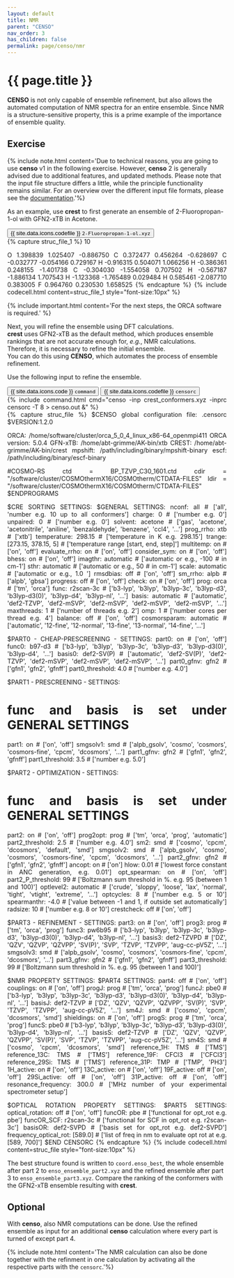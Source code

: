 ```yaml
---
layout: default
title: NMR
parent: "CENSO"
nav_order: 3
has_children: false
permalink: page/censo/nmr
---
```


# {{ page.title }}

**CENSO** is not only capable of ensemble refinement, but also allows the automated computation of NMR spectra for an entire ensemble. Since NMR is a structure-sensitive property, this is a prime example of the importance of ensemble quality.

## Exercise

{% include note.html content='Due to technical reasons, you are going to use **censo** v1 in the following exercise. However, **censo** 2 is generally advised due to additional features, and updated methods. Please note that the input file structure differs a little, while the principle functionality remains similar. For an overview over the different input file formats, please see the [documentation](https://xtb-docs.readthedocs.io/en/latest/CENSO_docs/censorc.html).'%}

As an example, use **crest** to first generate an ensemble of 2-Fluoropropan-1-ol with GFN2-xTB in Acetone.

<!-- Tab links -->
<div class="tab card">
  <button
    class="tablinks tab-id-1"
    onclick="openTabId(event, 'struc-1', 'tab-id-1')"
    id="open-1">
    {{ site.data.icons.codefile }} <code>2-Fluoropropan-1-ol.xyz</code>
  </button>
</div>
<!-- Tab content -->
<div id="struc-1" class="tabcontent tab-id-1" style="text-align:justify">
{% capture struc_file_1 %}
10

  O     1.398839    1.025407   -0.886750
  C     0.372477    0.456264   -0.628697
  C    -0.032777   -0.054166    0.729167
  H    -0.916315    0.504071    1.066256
  H    -0.386361    0.248155   -1.401738
  C    -0.304030   -1.554058    0.707502
  H    -0.567187   -1.886134    1.707543
  H    -1.123368   -1.765489    0.029484
  H     0.585461   -2.087710    0.383005
  F     0.964760    0.230530    1.658525
{% endcapture %}
{% include codecell.html content=struc_file_1 style="font-size:10px" %}
</div>

{% include important.html content='For the next steps, the ORCA software is required.' %}

Next, you will refine the ensemble using DFT calculations.  
**crest** uses GFN2-xTB as the default method, which produces ensemble rankings that are not accurate enough for, *e.g.*, NMR calculations. Therefore, it is necessary to refine the initial ensemble.  
You can do this using **CENSO**, which automates the process of ensemble refinement.

Use the following input to refine the ensemble.

 <!-- Tab links -->
<div class="tab card">
  <button class="tablinks tab-id-2" onclick="openTabId(event, 'tab-2-1', 'tab-id-2')" id="open-2">{{ site.data.icons.code }} <code>command</code></button>
  <button class="tablinks tab-id-2" onclick="openTabId(event, 'tab-2-2', 'tab-id-2')">{{ site.data.icons.codefile }} <code>censorc</code></button>
</div>
<!-- Tab content -->
<div id="tab-2-1" class="tabcontent tab-id-2" style="text-align:justify">
{% include command.html cmd="censo -inp crest_conformers.xyz -inprc censorc -T 8 > censo.out &" %}
    </div>
<div id="tab-2-2" class="tabcontent tab-id-2" style="text-align:justify">
{% capture struc_file %}
$CENSO global configuration file: .censorc
$VERSION:1.2.0 

ORCA: /home/software/cluster/orca_5_0_4_linux_x86-64_openmpi411
ORCA version: 5.0.4
GFN-xTB: /home/abt-grimme/AK-bin/xtb
CREST: /home/abt-grimme/AK-bin/crest
mpshift: /path/including/binary/mpshift-binary
escf: /path/including/binary/escf-binary

#COSMO-RS
ctd = BP_TZVP_C30_1601.ctd cdir = "/software/cluster/COSMOthermX16/COSMOtherm/CTDATA-FILES" ldir = "/software/cluster/COSMOthermX16/COSMOtherm/CTDATA-FILES"
$ENDPROGRAMS

$CRE SORTING SETTINGS:
$GENERAL SETTINGS:
nconf: all                       # ['all', 'number e.g. 10 up to all conformers'] 
charge: 0                        # ['number e.g. 0'] 
unpaired: 0                      # ['number e.g. 0'] 
solvent: acetone                 # ['gas', 'acetone', 'acetonitrile', 'aniline', 'benzaldehyde', 'benzene', 'ccl4', '...'] 
prog_rrho: xtb                   # ['xtb'] 
temperature: 298.15              # ['temperature in K e.g. 298.15'] 
trange: [273.15, 378.15, 5]      # ['temperature range [start, end, step]'] 
multitemp: on                    # ['on', 'off'] 
evaluate_rrho: on                # ['on', 'off'] 
consider_sym: on                 # ['on', 'off'] 
bhess: on                        # ['on', 'off'] 
imagthr: automatic               # ['automatic or e.g., -100    # in cm-1'] 
sthr: automatic                  # ['automatic or e.g., 50     # in cm-1'] 
scale: automatic                 # ['automatic or e.g., 1.0 '] 
rmsdbias: off                    # ['on', 'off'] 
sm_rrho: alpb                    # ['alpb', 'gbsa'] 
progress: off                    # ['on', 'off'] 
check: on                        # ['on', 'off'] 
prog: orca                       # ['tm', 'orca'] 
func: r2scan-3c                  # ['b3-lyp', 'b3lyp', 'b3lyp-3c', 'b3lyp-d3', 'b3lyp-d3(0)', 'b3lyp-d4', 'b3lyp-nl', '...'] 
basis: automatic                 # ['automatic', 'def2-TZVP', 'def2-mSVP', 'def2-mSVP', 'def2-mSVP', 'def2-mSVP', '...'] 
maxthreads: 1                    # ['number of threads e.g. 2'] 
omp: 1                           # ['number cores per thread e.g. 4'] 
balance: off                     # ['on', 'off'] 
cosmorsparam: automatic          # ['automatic', '12-fine', '12-normal', '13-fine', '13-normal', '14-fine', '...'] 

$PART0 - CHEAP-PRESCREENING - SETTINGS:
part0: on                        # ['on', 'off'] 
func0: b97-d3                    # ['b3-lyp', 'b3lyp', 'b3lyp-3c', 'b3lyp-d3', 'b3lyp-d3(0)', 'b3lyp-d4', '...'] 
basis0: def2-SV(P)               # ['automatic', 'def2-SV(P)', 'def2-TZVP', 'def2-mSVP', 'def2-mSVP', 'def2-mSVP', '...'] 
part0_gfnv: gfn2                 # ['gfn1', 'gfn2', 'gfnff'] 
part0_threshold: 4.0             # ['number e.g. 4.0'] 

$PART1 - PRESCREENING - SETTINGS:
# func and basis is set under GENERAL SETTINGS
part1: on                        # ['on', 'off'] 
smgsolv1: smd                    # ['alpb_gsolv', 'cosmo', 'cosmors', 'cosmors-fine', 'cpcm', 'dcosmors', '...'] 
part1_gfnv: gfn2                 # ['gfn1', 'gfn2', 'gfnff'] 
part1_threshold: 3.5             # ['number e.g. 5.0'] 

$PART2 - OPTIMIZATION - SETTINGS:
# func and basis is set under GENERAL SETTINGS
part2: on                        # ['on', 'off'] 
prog2opt: prog                   # ['tm', 'orca', 'prog', 'automatic'] 
part2_threshold: 2.5             # ['number e.g. 4.0'] 
sm2: smd                         # ['cosmo', 'cpcm', 'dcosmors', 'default', 'smd'] 
smgsolv2: smd                    # ['alpb_gsolv', 'cosmo', 'cosmors', 'cosmors-fine', 'cpcm', 'dcosmors', '...'] 
part2_gfnv: gfn2                 # ['gfn1', 'gfn2', 'gfnff'] 
ancopt: on                       # ['on'] 
hlow: 0.01                       # ['lowest force constant in ANC generation, e.g. 0.01'] 
opt_spearman: on                 # ['on', 'off'] 
part2_P_threshold: 99            # ['Boltzmann sum threshold in %. e.g. 95 (between 1 and 100)'] 
optlevel2: automatic             # ['crude', 'sloppy', 'loose', 'lax', 'normal', 'tight', 'vtight', 'extreme', '...'] 
optcycles: 8                     # ['number e.g. 5 or 10'] 
spearmanthr: -4.0                # ['value between -1 and 1, if outside set automatically'] 
radsize: 10                      # ['number e.g. 8 or 10'] 
crestcheck: off                  # ['on', 'off'] 

$PART3 - REFINEMENT - SETTINGS:
part3: on                        # ['on', 'off'] 
prog3: prog                      # ['tm', 'orca', 'prog'] 
func3: pw6b95                    # ['b3-lyp', 'b3lyp', 'b3lyp-3c', 'b3lyp-d3', 'b3lyp-d3(0)', 'b3lyp-d4', 'b3lyp-nl', '...'] 
basis3: def2-TZVPD               # ['DZ', 'QZV', 'QZVP', 'QZVPP', 'SV(P)', 'SVP', 'TZVP', 'TZVPP', 'aug-cc-pV5Z', '...'] 
smgsolv3: smd                    # ['alpb_gsolv', 'cosmo', 'cosmors', 'cosmors-fine', 'cpcm', 'dcosmors', '...'] 
part3_gfnv: gfn2                 # ['gfn1', 'gfn2', 'gfnff'] 
part3_threshold: 99              # ['Boltzmann sum threshold in %. e.g. 95 (between 1 and 100)'] 

$NMR PROPERTY SETTINGS:
$PART4 SETTINGS:
part4: off                       # ['on', 'off'] 
couplings: on                    # ['on', 'off'] 
progJ: prog                      # ['tm', 'orca', 'prog'] 
funcJ: pbe0                      # ['b3-lyp', 'b3lyp', 'b3lyp-3c', 'b3lyp-d3', 'b3lyp-d3(0)', 'b3lyp-d4', 'b3lyp-nl', '...'] 
basisJ: def2-TZVP                # ['DZ', 'QZV', 'QZVP', 'QZVPP', 'SV(P)', 'SVP', 'TZVP', 'TZVPP', 'aug-cc-pV5Z', '...'] 
sm4J: smd                        # ['cosmo', 'cpcm', 'dcosmors', 'smd'] 
shieldings: on                   # ['on', 'off'] 
progS: prog                      # ['tm', 'orca', 'prog'] 
funcS: pbe0                      # ['b3-lyp', 'b3lyp', 'b3lyp-3c', 'b3lyp-d3', 'b3lyp-d3(0)', 'b3lyp-d4', 'b3lyp-nl', '...'] 
basisS: def2-TZVP                # ['DZ', 'QZV', 'QZVP', 'QZVPP', 'SV(P)', 'SVP', 'TZVP', 'TZVPP', 'aug-cc-pV5Z', '...'] 
sm4S: smd                        # ['cosmo', 'cpcm', 'dcosmors', 'smd'] 
reference_1H: TMS                # ['TMS'] 
reference_13C: TMS               # ['TMS'] 
reference_19F: CFCl3             # ['CFCl3'] 
reference_29Si: TMS              # ['TMS'] 
reference_31P: TMP               # ['TMP', 'PH3'] 
1H_active: on                    # ['on', 'off'] 
13C_active: on                   # ['on', 'off'] 
19F_active: off                  # ['on', 'off'] 
29Si_active: off                 # ['on', 'off'] 
31P_active: off                  # ['on', 'off'] 
resonance_frequency: 300.0       # ['MHz number of your experimental spectrometer setup'] 

$OPTICAL ROTATION PROPERTY SETTINGS:
$PART5 SETTINGS:
optical_rotation: off            # ['on', 'off'] 
funcOR: pbe                      # ['functional for opt_rot e.g. pbe'] 
funcOR_SCF: r2scan-3c            # ['functional for SCF in opt_rot e.g. r2scan-3c'] 
basisOR: def2-SVPD               # ['basis set for opt_rot e.g. def2-SVPD'] 
frequency_optical_rot: [589.0]   # ['list of freq in nm to evaluate opt rot at e.g. [589, 700]'] 
$END CENSORC
{% endcapture %}
{% include codecell.html content=struc_file style="font-size:10px" %}
</div>

The best structure found is written to `coord.enso_best`, the whole ensemble after part 2 to `enso_ensemble_part2.xyz` and the refined ensemble after part 3 to `enso_ensemble_part3.xyz`. Compare the ranking of the conformers with the GFN2-xTB ensemble resulting with **crest**.

## Optional
With **censo**, also NMR computations can be done. Use the refined ensemble as input for an additional **censo** calculation where every part is turned of except part 4.

{% include note.html content='The NMR calculation can also be done together with the refinment in one calculation by activating all the respective parts with the `censorc`.'%}

